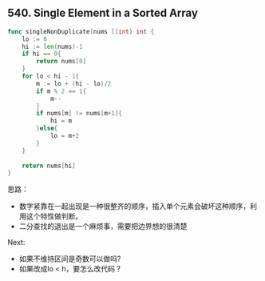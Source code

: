 ## 540. Single Element in a Sorted Array

```go
func singleNonDuplicate(nums []int) int {
    lo := 0
    hi := len(nums)-1
    if hi == 0{
        return nums[0]
    }
    for lo < hi - 1{
        m := lo + (hi - lo)/2
        if m % 2 == 1{
            m--
        }
        if nums[m] != nums[m+1]{
            hi = m
        }else{
            lo = m+2
        }
    }
    
    return nums[hi]
}
```

思路：
* 数字紧靠在一起出现是一种很整齐的顺序，插入单个元素会破坏这种顺序，利用这个特性做判断。
* 二分查找的退出是一个麻烦事，需要把边界想的很清楚

Next:
* 如果不维持区间是奇数可以做吗?
* 如果改成lo < h，要怎么改代码？
